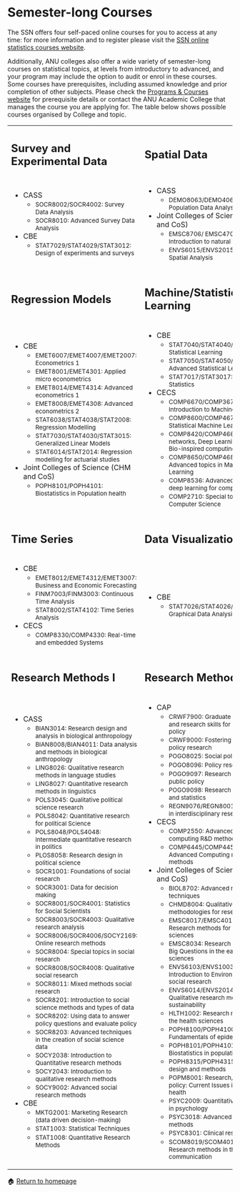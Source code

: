 # Semester-long Courses 

The SSN offers four self-paced online courses for you to access at any time: for more information and to register please visit the [SSN online statistics courses website](https://services.anu.edu.au/training/online-statistics-courses).

Additionally, ANU colleges also offer a wide variety of semester-long courses on statistical topics, at levels from introductory to advanced, and your program may include the option to audit or enrol in these courses. Some courses have prerequisites, including assumed knowledge and prior completion of other subjects. Please check the [Programs & Courses website](https://programsandcourses.anu.edu.au/) for prerequisite details or contact the ANU Academic College that manages the course you are applying for. The table below shows possible courses organised by College and topic.

<table border="0">
 <tr>
    <td><h2>Survey and Experimental Data</h2></td>
    <td><h2>Spatial Data</h2></td>
 </tr>
 <tr>
    <td> 
        <ul>
            <li>CASS
                <ul>
                    <li><small>SOCR8002/SOCR4002: Survey Data Analysis</small></li>
                    <li><small>SOCR8010: Advanced Survey Data Analysis</small></li>
                 </ul>
            </li>
             <li>CBE
                 <ul>
                     <li><small>STAT7029/STAT4029/STAT3012: Design of experiments and surveys</small></li>
                </ul>
             </li>
        </ul>
    </td>
    <td>
        <ul>
            <li>CASS
                <ul>
                    <li><small>DEMO8063/DEMO4063: Spatial Population Data Analysis</small></li>
                 </ul>
            </li>
             <li>Joint Colleges of Science (CHM and CoS)
                 <ul>
                     <li><small>EMSC8706/ EMSC4706: Introduction to natural Hazards</small></li>
                     <li><small>ENVS6015/ENVS2015: GIS and Spatial Analysis</small></li>
                </ul>
             </li>
        </ul>
    </td>
 </tr>
 <tr>
    <td><h2>Regression Models</h2></td>
    <td><h2>Machine/Statistical Learning</h2></td>
 </tr>
 <tr>
    <td> 
        <ul>
            <li>CBE
                <ul>
                    <li><small>EMET6007/EMET4007/EMET2007: Econometrics 1</small></li>
                    <li><small>EMET8001/EMET4301: Applied micro econometrics</small></li>
                    <li><small>EMET8014/EMET4314: Advanced econometrics 1</small></li>
                    <li><small>EMET8008/EMET4308: Advanced econometrics 2</small></li>
                    <li><small>STAT6038/STAT4038/STAT2008: Regression Modelling</small></li>
                    <li><small>STAT7030/STAT4030/STAT3015: Generalized Linear Models</small></li>
                    <li><small>STAT6014/STAT2014: Regression modelling for actuarial studies</small></li>
                 </ul>
            </li>
             <li>Joint Colleges of Science (CHM and CoS)
                 <ul>
                     <li><small>POPH8101/POPH4101: Biostatistics in Population health</small></li>
                </ul>
             </li>
        </ul>
    </td>
    <td>
        <ul>
            <li>CBE
                <ul>
                    <li><small>STAT7040/STAT4040/STAT3040: Statistical Learning</small></li>
                    <li><small>STAT7050/STAT4050/STAT3050: Advanced Statistical Learning</small></li>
                    <li><small>STAT7017/STAT3017: Big Data Statistics</small></li>
                 </ul>
            </li>
             <li>CECS
                 <ul>
                     <li><small>COMP6670/COMP3670: Introduction to Machine Learning</small></li>
                     <li><small>COMP8600/COMP4670: Statistical Machine Learning</small></li>
                     <li><small>COMP8420/COMP4660: Neural-networks, Deep Learning and Bio-inspired computing</small></li>
                     <li><small>COMP8650/COMP4680: Advanced topics in Machine Learning</small></li>
                     <li><small>COMP8536: Advanced topics in deep learning for computer vision</small></li>
                     <li><small>COMP2710: Special topics in Computer Science</small></li>
                </ul>
             </li>
        </ul>
    </td>
 </tr>
 <tr>
    <td><h2>Time Series</h2></td>
    <td><h2>Data Visualization</h2></td>
 </tr>
 <tr>
    <td> 
        <ul>
            <li>CBE
                <ul>
                    <li><small>EMET8012/EMET4312/EMET3007: Business and Economic Forecasting</small></li>
                    <li><small>FINM7003/FINM3003: Continuous Time Analysis</small></li>
                    <li><small>STAT8002/STAT4102: Time Series Analysis</small></li>
                 </ul>
            </li>
            <li>CECS
                 <ul>
                     <li><small>COMP8330/COMP4330: Real-time and embedded Systems</small></li>
                </ul>
             </li>
        </ul>
    </td>
    <td>
        <ul>
            <li>CBE
                <ul>
                    <li><small>STAT7026/STAT4026/STAT3011: Graphical Data Analysis</small></li>
                </ul>
             </li>
        </ul>
    </td>
 </tr>
 <tr>
    <td><h2>Research Methods I</h2></td>
    <td><h2>Research Methods II</h2></td>
 </tr>
 <tr>
    <td> 
        <ul>
             <li>CASS
                 <ul>
                     <li><small>BIAN3014: Research design and analysis in biological anthropology</small></li>
                     <li><small>BIAN8008/BIAN4011: Data analysis and methods in biological anthropology</small></li>
                     <li><small>LING8026: Qualitative research methods in language studies</small></li>
                     <li><small>LING8027: Quantitative research methods in linguistics</small></li>
                     <li><small>POLS3045: Qualitative political science research</small></li>
                     <li><small>POLS8042: Quantitative research for political Science</small></li>
                     <li><small>POLS8048/POLS4048: Intermediate quantitative research in politics</small></li>
                     <li><small>PLOS8058: Research design in political science</small></li>
                     <li><small>SOCR1001: Foundations of social research</small></li>
                     <li><small>SOCR3001: Data for decision making</small></li>
                     <li><small>SOCR8001/SOCR4001: Statistics for Social Scientists</small></li>
                     <li><small>SOCR8003/SOCR4003: Qualitative research analysis</small></li>
                     <li><small>SOCR8006/SOCR4006/SOCY2169: Online research methods</small></li>
                     <li><small>SOCR8004: Special topics in social research</small></li>
                     <li><small>SOCR8008/SOCR4008: Qualitative social research</small></li>
                     <li><small>SOCR8011: Mixed methods social research</small></li>
                     <li><small>SOCR8201: Introduction to social science methods and types of data</small></li>
                     <li><small>SOCR8202: Using data to answer policy questions and evaluate policy</small></li>
                     <li><small>SOCR8203: Advanced techniques in the creation of social science data</small></li>
                     <li><small>SOCY2038: Introduction to Quantitative research methods</small></li>
                     <li><small>SOCY2043: Introduction to qualitative research methods</small></li>
                     <li><small>SOCY9002: Advanced social research methods</small></li>
                </ul>
             </li>
             <li>CBE
                <ul>
                    <li><small>MKTG2001: Marketing Research (data driven decision-making)</small></li>
                    <li><small>STAT1003: Statistical Techniques</small></li>
                    <li><small>STAT1008: Quantitative Research Methods</small></li>
                 </ul>
            </li>
        </ul>
    </td>
    <td>
        <ul>
            <li>CAP
                <ul>
                    <li><small>CRWF7900: Graduate academic and research skills for public policy</small></li>
                    <li><small>CRWF9000: Fostering public policy research</small></li>
                    <li><small>POGO8025: Social policy analysis</small></li>
                    <li><small>POGO8096: Policy research</small></li>
                    <li><small>POGO9097: Research design for public policy</small></li>
                    <li><small>POGO9098: Research analysis and statistics</small></li>
                    <li><small>REGN9076/REGN8001: Methods in interdisciplinary research</small></li>
                 </ul>
            </li>
            <li>CECS
                <ul>
                    <li><small>COMP2550: Advanced computing R&D methods</small></li>
                    <li><small>COMP6445/COMP4450: Advanced Computing research methods</small></li>
                 </ul>
            </li>
            <li>Joint Colleges of Science (CHM and CoS)
                <ul>
                    <li><small>BIOL8702: Advanced research techniques</small></li>
                    <li><small>CHMD8004: Qualitative methodologies for research</small></li>
                    <li><small>EMSC8017/EMSC4017: Research methods for earth sciences</small></li>
                    <li><small>EMSC8034: Research orientation: Big Questions in the earth sciences</small></li>
                    <li><small>ENVS6103/ENVS1003: Introduction to Environmental and social research</small></li>
                    <li><small>ENVS6014/ENVS2014: Qualitative research methods in sustainability</small></li>
                    <li><small>HLTH1002: Research methods in the health sciences</small></li>
                    <li><small>POPH8100/POPH4100: Fundamentals of epidemiology</small></li>
                    <li><small>POPH8101/POPH4101: Biostatistics in population health</small></li>
                    <li><small>POPH8315/POPH4315: Research design and methods</small></li>
                    <li><small>POPM8001: Research, treatment, policy: Current Issues in mental health</small></li>
                    <li><small>PSYC2009: Quantitative methods in psychology</small></li>
                    <li><small>PSYC3018: Advanced research methods</small></li>
                    <li><small>PSYC8301: Clinical research</small></li>
                    <li><small>SCOM8019/SCOM4019: Research methods in the science communication</small></li>
                 </ul>
            </li>
        </ul>
    </td>
 </tr>
</table>

<span>&#127968;</span> <a href="https://anustatsupportonline.github.io/">Return to homepage</a>
